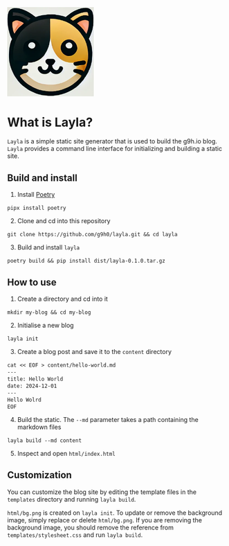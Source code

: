 <img src='layla.webp' alt='layla cat' width='200px'>

# What is Layla?

`Layla` is a simple static site generator that is used to build the g9h.io blog.  `Layla` provides a command line interface for initializing and building a static site.

## Build and install

1) Install [Poetry](https://python-poetry.org/docs/#installation)

```shell
pipx install poetry
```

2) Clone and cd into this repository

```shell
git clone https://github.com/g9h0/layla.git && cd layla
```

3) Build and install `layla`

```shell
poetry build && pip install dist/layla-0.1.0.tar.gz
```

## How to use

1) Create a directory and cd into it

```
mkdir my-blog && cd my-blog
```

2) Initialise a new blog

```shell
layla init
```

3) Create a blog post and save it to the `content` directory

```shell
cat << EOF > content/hello-world.md
---
title: Hello World
date: 2024-12-01
---
Hello Wolrd
EOF
```

4) Build the static.  The `--md` parameter takes a path containing the markdown files

```shell
layla build --md content
```

5) Inspect and open `html/index.html`

## Customization

You can customize the blog site by editing the template files in the `templates` directory and running `layla build`.

`html/bg.png` is created on `layla init`.  To update or remove the background image, simply replace or delete `html/bg.png`.  If you are removing the background image, you should remove the reference from `templates/stylesheet.css` and run `layla build`.
